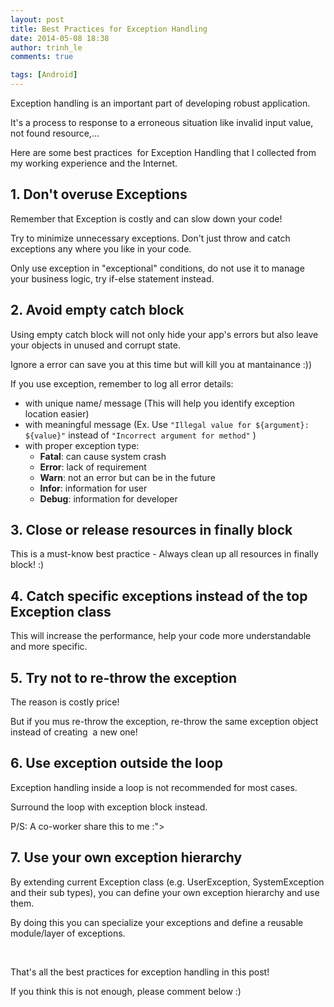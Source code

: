 ```yaml
---
layout: post
title: Best Practices for Exception Handling
date: 2014-05-08 18:38
author: trinh_le
comments: true

tags: [Android]
---
```



Exception handling is an important part of developing robust application.

It's a process to response to a erroneous situation like invalid input value, not found resource,...

Here are some best practices  for Exception Handling that I collected from my working experience and the Internet.

<!--more-->
<h2>1. Don't overuse Exceptions</h2>
Remember that Exception is costly and can slow down your code!

Try to minimize unnecessary exceptions. Don't just throw and catch exceptions any where you like in your code.

Only use exception in "exceptional" conditions, do not use it to manage your business logic, try if-else statement instead.
<h2>2. Avoid empty catch block</h2>
Using empty catch block will not only hide your app's errors but also leave your objects in unused and corrupt state.

Ignore a error can save you at this time but will kill you at mantainance :))

If you use exception, remember to log all error details:
<ul>
	<li>with unique name/ message (This will help you identify exception location easier)</li>
	<li>with meaningful message (Ex. Use <code>"Illegal value for ${argument}: ${value}"</code> instead of <code>"Incorrect argument for method"</code> )</li>
	<li>with proper exception type:
<ul>
	<li><strong>Fatal</strong>: can cause system crash</li>
	<li><strong>Error</strong>: lack of requirement</li>
	<li><strong>Warn</strong>: not an error but can be in the future</li>
	<li><strong>Infor</strong>: information for user</li>
	<li><strong>Debug</strong>: information for developer</li>
</ul>
</li>
</ul>
<h2>3. Close or release resources in finally block</h2>
This is a must-know best practice - Always clean up all resources in finally block! :)
<h2>4. Catch specific exceptions instead of the top Exception class</h2>
This will increase the performance, help your code more understandable and more specific.
<h2>5. Try not to re-throw the exception</h2>
The reason is costly price!

But if you mus re-throw the exception, re-throw the same exception object instead of creating  a new one!
<h2>6. Use exception outside the loop</h2>
Exception handling inside a loop is not recommended for most cases.

Surround the loop with exception block instead.

P/S: A co-worker share this to me :"&gt;
<h2>7. Use your own exception hierarchy</h2>
By extending current Exception class (e.g. UserException, SystemException and their sub types), you can define your own exception hierarchy and use them.

By doing this you can specialize your exceptions and define a reusable module/layer of exceptions.

&nbsp;

That's all the best practices for exception handling in this post!

If you think this is not enough, please comment below :)

&nbsp;
